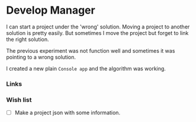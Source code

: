 ﻿# Develop Manager

I can start a project under the 'wrong' solution. Moving a project to another solution is pretty easily. But sometimes I move the project but forget to link the right solution.

The previous experiment was not function well and sometimes it was pointing to a wrong solution.

I created a new plain `Console app` and the algorithm was working.

### Links

### Wish list

- [ ] Make a project json with some information.